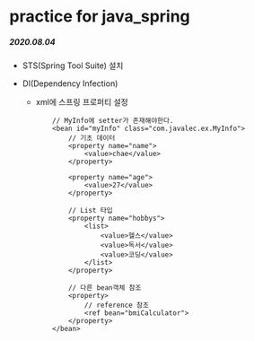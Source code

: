 # practice for java_spring

##### 2020.08.04
- STS(Spring Tool Suite) 설치

- DI(Dependency Infection)
    - xml에 스프링 프로퍼티 설정
        ```
            // MyInfo에 setter가 존재해야한다.
            <bean id="myInfo" class="com.javalec.ex.MyInfo">
                // 기초 데이터
                <property name="name">
                    <value>chae</value>
                </property>

                <property name="age">
                    <value>27</value>
                </property>

                // List 타입
                <property name="hobbys">
                    <list>
                        <value>헬스</value>
                        <value>독서</value>
                        <value>코딩</value>
                    </list>
                </property>
                
                // 다른 bean객체 참조
                <property>
                    // reference 참조
                    <ref bean="bmiCalculator">
                </property>
            </bean>
        ```
    